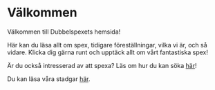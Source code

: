 # Välkommen

Välkommen till Dubbelspexets hemsida!

Här kan du läsa allt om spex, tidigare föreställningar, vilka vi är, och så vidare.
Klicka dig gärna runt och upptäck allt om vårt fantastiska spex!

Är du också intresserad av att spexa? Läs om hur du kan söka [här](http://www.dubbelspexet.com/intresseanmalan/)!

Du kan läsa våra stadgar [här](https://docs.google.com/document/d/1PxMbjg5_gu_MeLcIaXK0wZLsmZ3zfZxcFqml-jjwWhk/edit?usp=sharing).

